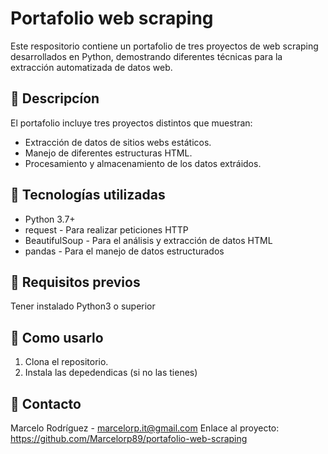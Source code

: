 # Portafolio web scraping
Este respositorio contiene un portafolio de tres proyectos de web scraping desarrollados en Python, demostrando diferentes técnicas para la extracción automatizada de datos web.

## :page_facing_up: Descripcíon
El portafolio incluye tres proyectos distintos que muestran:
- Extracción de datos de sitios webs estáticos.
- Manejo de diferentes estructuras HTML.
- Procesamiento y almacenamiento de los datos extráidos.

## :wrench: Tecnologías utilizadas
- Python 3.7+
- request - Para realizar peticiones HTTP
- BeautifulSoup - Para el análisis y extracción de datos HTML
- pandas - Para el manejo de datos estructurados
  
## :page_facing_up: Requisitos previos

Tener instalado Python3 o superior

## :rocket: Como usarlo

1. Clona el repositorio.
2. Instala las depedendicas (si no las tienes)

## 📧 Contacto
Marcelo Rodríguez - marcelorp.it@gmail.com
Enlace al proyecto: https://github.com/Marcelorp89/portafolio-web-scraping

